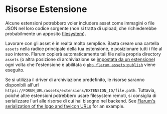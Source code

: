# Risorse Estensione

Alcune estensioni potrebbero voler includere asset come immagini o file JSON nel loro codice sorgente (non si tratta di upload, che richiederebbe probabilmente un apposito [filesystem](filesystem.md)).

Lavorare con gli asset è in realtà molto semplice. Basta creare una cartella `assets` nella radice principale della tua estensione, e posizionare tutti i file al suo interno. Flarum copierà automaticamente tali file nella propria directory `assets` (o altra posizione di archiviazione se [impostata da un estensione](filesystem.md)) ogni volta che l'estensione è abilitata o [`php flarum assets:publish`](../console.md) viene eseguito.

Se si utilizza il driver di archiviazione predefinito, le risorse saranno disponibili all'url `https://FORUM_URL/assets/extensions/EXTENSION_ID/file.path`. Tuttavia, poiché altre estensioni potrebbero usare filesystem remoti, si consiglia di serializzare l'url alle risorse di cui hai bisogno nel backend. See [Flarum's serialization of the logo and favicon URLs](https://github.com/flarum/framework/blob/4ecd9a9b2ff0e9ba42bb158f3f83bb3ddfc10853/framework/core/src/Api/Serializer/ForumSerializer.php#L85-L86) for an example.
